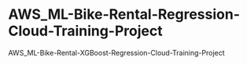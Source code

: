 # AWS_ML-Bike-Rental-Regression-Cloud-Training-Project
AWS_ML-Bike-Rental-XGBoost-Regression-Cloud-Training-Project
